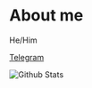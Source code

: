 # About me
He/Him

<a href="https://t.me/+4SXlje_iHWVkYTBi">Telegram</a>

![Github Stats](https://github-readme-stats.vercel.app/api?username=itzlayz&count_private=true&show_icons=true&include_all_commits=true)
